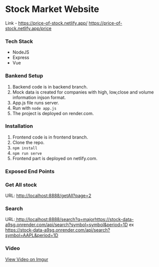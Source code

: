 # Stock Market Website
Link - https://price-of-stock.netlify.app/
https://price-of-stock.netlify.app/price
### Tech Stack
* NodeJS
* Express
* Vue

### Bankend Setup
1) Backend code is in backend branch.
2) Mock data is created for companies with high, low,close and volume information injson format.
3) App.js file runs server.
4) Run with `node app.js`
5) The project is deployed on render.com.

### Installation
1)  Frontend code is in frontend branch.
2)  Clone the repo.
3) `npm install`
4) `npm run serve`
5)  Frontend part is deployed on netlify.com.

### Exposed End Points
### Get All stock
URL: [http://localhost:8888/getAll?page=2  ](https://stock-data-a9sg.onrender.com/api/stocks)   

### Search
URL:[ http://localhost:8888/search?q=major](https://stock-data-a9sg.onrender.com/api/search?symbol=symbol&period=1D)https://stock-data-a9sg.onrender.com/api/search?symbol=symbol&period=1D
 ex https://stock-data-a9sg.onrender.com/api/search?symbol=AAPL&period=1D

### Video

[View Video on Imgur](https://imgur.com/a/9VWRigB)

